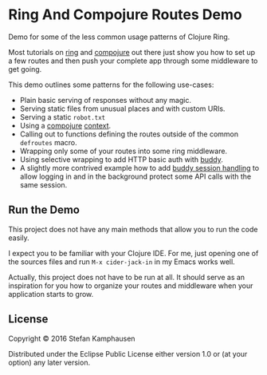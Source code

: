 # Ring And Compojure Routes Demo

Demo for some of the less common usage patterns of Clojure Ring.

Most tutorials on [ring](https://github.com/ring-clojure) and
[compojure](https://github.com/weavejester/compojure) out there just
show you how to set up a few routes and then push your complete app
through some middleware to get going.

This demo outlines some patterns for the following use-cases: 

* Plain basic serving of responses without any magic.
* Serving static files from unusual places and with custom URIs.
* Serving a static `robot.txt`
* Using a [compojure](https://github.com/weavejester/compojure)
  [context](https://github.com/weavejester/compojure/wiki/Nesting-routes).
* Calling out to functions defining the routes outside of the common
  `defroutes` macro.
* Wrapping only some of your routes into some ring middleware.
* Using selective wrapping to add HTTP basic auth with
  [buddy](https://github.com/funcool/buddy). 
* A slightly more contrived example how to add
  [buddy session handling](https://funcool.github.io/buddy-auth/latest/#session)
  to allow logging in and in the background protect some API calls
  with the same session.

## Run the Demo

This project does not have any main methods that allow you to run the
code easily.

I expect you to be familiar with your Clojure IDE.  For me, just
opening one of the sources files and run `M-x cider-jack-in` in my
Emacs works well.

Actually, this project does not have to be run at all.  It should
serve as an inspiration for you how to organize your routes and
middleware when your application starts to grow.

## License

Copyright © 2016 Stefan Kamphausen

Distributed under the Eclipse Public License either version 1.0 or (at
your option) any later version.
